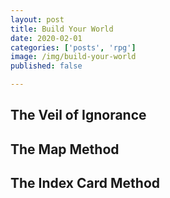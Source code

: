 ```yaml
---
layout: post
title: Build Your World
date: 2020-02-01
categories: ['posts', 'rpg']
image: /img/build-your-world
published: false

---
```




## The Veil of Ignorance


## The Map Method

## The Index Card Method
